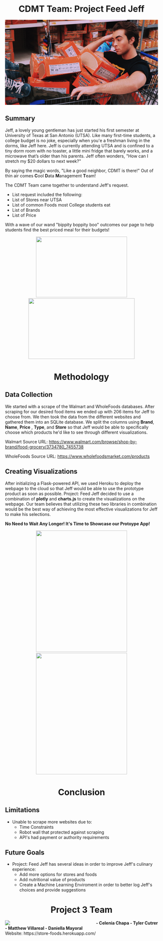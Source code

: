 <h1 align="center"> CDMT Team: Project Feed Jeff </h1>

![guy-with-ramen](readme-img/ramen-guy.png)

## Summary
Jeff, a lovely young gentleman has just started his first semester at University of Texas at San Antonio (UTSA). Like many first-time students, a college budget is no joke, especially when you'e a freshman living in the dorms, like Jeff here. Jeff is currently attending UTSA and is confined to a tiny dorm room with no toaster, a little mini fridge that barely works, and a microwave that’s older than his parents. Jeff often wonders, "How can I stretch my $20 dollars to next week?" 

By saying the magic words, "Like a good neighbor, CDMT is there!" Out of thin air comes **C**ool **D**ata **M**anagement **T**eam!

The CDMT Team came together to understand Jeff's request. 
* List request included the following:
* List of Stores near UTSA
* List of common Foods most College students eat 
* List of Brands
* List of Price

With a wave of our wand "bippity boppity boo" outcomes our page to help students find the best priced meal for their budgets!

<p align="center">
<img src= "http://cdn.abclocal.go.com/content/wpvi/images/cms/513058_1280x720.jpg"  width="300" height="200">
<img src= "http://blog.logomyway.com/wp-content/uploads/2017/02/walmart-store.jpg" width="350" height="200">
</p>
                                                                                                                                    
<h1 align="center"> Methodology </h1>

## Data Collection
We started with a scrape of the Walmart and WholeFoods databases. After scraping for our desired food items we ended up with 206 items for Jeff to choose from. We then took the data from the different websites and gathered them into an SQLite database. We split the columns using <b>Brand</b>, <b>Name</b>, <b>Price</b> , <b>Type</b>, and <b>Store</b> so that Jeff would be able to specifically choose which products he'd like to see through different visualizations. 

Walmart Source URL: https://www.walmart.com/browse/shop-by-brand/food-grocery/3734780_7455738

WholeFoods Source URL: https://www.wholefoodsmarket.com/products

## Creating Visualizations
After initializing a Flask-powered API, we used Heroku to deploy the webpage to the cloud so that Jeff would be able to use the prototype product as soon as possible. Project: Feed Jeff decided to use a combination of <b>plotly</b> and <b>charts.js</b> to create the visualizations on the webpage. Our team believes that utilizing these two libraries in combination would be the best way of achieving the most effective visualizations for Jeff to make his selections. 

<b> No Need to Wait Any Longer! It's Time to Showcase our Protoype App! </b>

<p align="Center">
<img src= "https://i.pinimg.com/originals/82/13/bc/8213bcde03012743ace810fe2de364a9.jpg"  width="300" height="400">
<img src= "https://thedogman.net/wp-content/uploads/2020/10/corgi-8.1.jpg?x50647"  width="300" height="400">
</p>

<h1 align="center"> Conclusion </h1>

## Limitations 
* Unable to scrape more websites due to:
  * Time Constraints 
  * Robot wall that protected against scraping 
  * API's had payment or authority requirements

## Future Goals 
* Project: Feed Jeff has several ideas in order to improve Jeff's culinary experience: 
  * Add more options for stores and foods
  * Add nutritional value of products
  * Create a Machine Learning Enviroment in order to better log Jeff's choices and provide suggestions

<h1 align="center">Project 3 Team</h1>
<img src= "https://media.giphy.com/media/C3O6NJeqH9nKjKrAJy/giphy.gif" align="left" width="300px" length="300px" padding="10px">
  <b>
  - Celenia Chapa
  - Tyler Cutrer
  - Matthew Villareal
  - Daniella Mayoral
  </b>
<br clear="center"/>
Website: https://store-foods.herokuapp.com/
